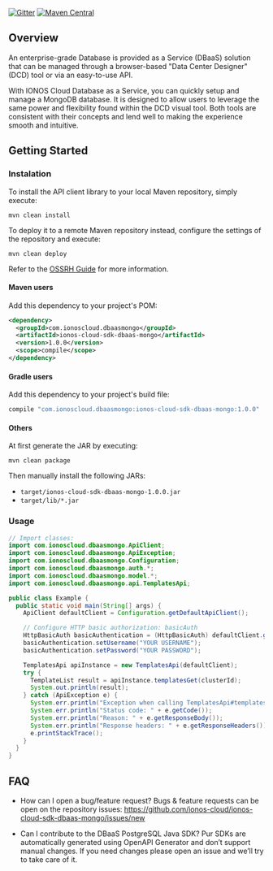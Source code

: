 [![Gitter](https://img.shields.io/gitter/room/ionos-cloud/sdk-general)](https://gitter.im/ionos-cloud/sdk-general)
[![Maven Central](https://maven-badges.herokuapp.com/maven-central/com.ionoscloud/ionos-cloud-sdk-dbaas-mongo/badge.svg?style=plastic)](https://mvnrepository.com/artifact/com.ionoscloud/ionos-cloud-sdk-dbaas-mongo)

## Overview

An enterprise-grade Database is provided as a Service (DBaaS) solution that can be managed through a browser-based "Data Center Designer" (DCD) tool or via an easy-to-use API.

With IONOS Cloud Database as a Service, you can quickly setup and manage a MongoDB database. It is designed to allow users to leverage the same power and flexibility found within the DCD visual tool. Both tools are consistent with their concepts and lend well to making the experience smooth and intuitive.


## Getting Started

### Instalation

To install the API client library to your local Maven repository, simply execute:

```shell
mvn clean install
```

To deploy it to a remote Maven repository instead, configure the settings of the repository and execute:

```shell
mvn clean deploy
```

Refer to the [OSSRH Guide](http://central.sonatype.org/pages/ossrh-guide.html) for more information.

#### Maven users

Add this dependency to your project's POM:

```xml
<dependency>
  <groupId>com.ionoscloud.dbaasmongo</groupId>
  <artifactId>ionos-cloud-sdk-dbaas-mongo</artifactId>
  <version>1.0.0</version>
  <scope>compile</scope>
</dependency>
```

#### Gradle users

Add this dependency to your project's build file:

```groovy
compile "com.ionoscloud.dbaasmongo:ionos-cloud-sdk-dbaas-mongo:1.0.0"
```

#### Others

At first generate the JAR by executing:

```shell
mvn clean package
```

Then manually install the following JARs:

* `target/ionos-cloud-sdk-dbaas-mongo-1.0.0.jar`
* `target/lib/*.jar`


### Usage

```java
// Import classes:
import com.ionoscloud.dbaasmongo.ApiClient;
import com.ionoscloud.dbaasmongo.ApiException;
import com.ionoscloud.dbaasmongo.Configuration;
import com.ionoscloud.dbaasmongo.auth.*;
import com.ionoscloud.dbaasmongo.model.*;
import com.ionoscloud.dbaasmongo.api.TemplatesApi;

public class Example {
  public static void main(String[] args) {
    ApiClient defaultClient = Configuration.getDefaultApiClient();

    // Configure HTTP basic authorization: basicAuth
    HttpBasicAuth basicAuthentication = (HttpBasicAuth) defaultClient.getAuthentication("basicAuth");
    basicAuthentication.setUsername("YOUR USERNAME");
    basicAuthentication.setPassword("YOUR PASSWORD");

    TemplatesApi apiInstance = new TemplatesApi(defaultClient);
    try {
      TemplateList result = apiInstance.templatesGet(clusterId);
      System.out.println(result);
    } catch (ApiException e) {
      System.err.println("Exception when calling TemplatesApi#templatesGet");
      System.err.println("Status code: " + e.getCode());
      System.err.println("Reason: " + e.getResponseBody());
      System.err.println("Response headers: " + e.getResponseHeaders());
      e.printStackTrace();
    }
  }
}
```

## FAQ

 - How can I open a bug/feature request?
	Bugs & feature requests can be open on the repository issues: https://github.com/ionos-cloud/ionos-cloud-sdk-dbaas-mongo/issues/new

 - Can I contribute to the DBaaS PostgreSQL Java SDK?
    Pur SDKs are automatically generated using OpenAPI Generator and don’t support manual changes. If you need changes please open an issue and we’ll try to take care of it.
